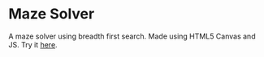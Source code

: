 Maze Solver
====

A maze solver using breadth first search. Made using HTML5 Canvas and JS. Try it [here](http://www.antonrufino.github.io/MazeSolver).

